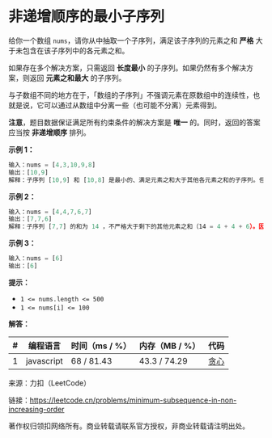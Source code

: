 # 非递增顺序的最小子序列

给你一个数组 `nums`，请你从中抽取一个子序列，满足该子序列的元素之和 **严格** 大于未包含在该子序列中的各元素之和。

如果存在多个解决方案，只需返回 **长度最小** 的子序列。如果仍然有多个解决方案，则返回 **元素之和最大** 的子序列。

与子数组不同的地方在于，「数组的子序列」不强调元素在原数组中的连续性，也就是说，它可以通过从数组中分离一些（也可能不分离）元素得到。

**注意**，题目数据保证满足所有约束条件的解决方案是 **唯一** 的。同时，返回的答案应当按 **非递增顺序** 排列。

**示例 1：**

``` javascript
输入：nums = [4,3,10,9,8]
输出：[10,9]
解释：子序列 [10,9] 和 [10,8] 是最小的、满足元素之和大于其他各元素之和的子序列。但是 [10,9] 的元素之和最大。
```

**示例 2：**

``` javascript
输入：nums = [4,4,7,6,7]
输出：[7,7,6]
解释：子序列 [7,7] 的和为 14 ，不严格大于剩下的其他元素之和（14 = 4 + 4 + 6）。因此，[7,6,7] 是满足题意的最小子序列。注意，元素按非递增顺序返回。
```

**示例 3：**

``` javascript
输入：nums = [6]
输出：[6]
```

**提示：**

- `1 <= nums.length <= 500`
- `1 <= nums[i] <= 100`

**解答：**

**#**|**编程语言**|**时间（ms / %）**|**内存（MB / %）**|**代码**
--|--|--|--|--
1|javascript|68 / 81.43|43.3 / 74.29|[贪心](./javascript/ac_v1.js)

来源：力扣（LeetCode）

链接：https://leetcode.cn/problems/minimum-subsequence-in-non-increasing-order

著作权归领扣网络所有。商业转载请联系官方授权，非商业转载请注明出处。
